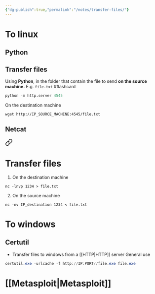```yaml
---
{"dg-publish":true,"permalink":"/notes/transfer-files/"}
---
```


# To linux
## Python 
<div class="transclusion internal-embed is-loaded"><div class="markdown-embed">



## Transfer files
Using **Python**, in the folder that contain the file to send **on the source machine.** E.g. `file.txt` #flashcard
```python
python -m http.server 4545
```
<!--ID: 1728611164654-->

On the destination machine
```shell
wget http://IP_SOURCE_MACHINE:4545/file.txt
```

</div></div>

## Netcat 
<div class="transclusion internal-embed is-loaded"><a class="markdown-embed-link" href="/notes/netcat/#transfer-files" aria-label="Open link"><svg xmlns="http://www.w3.org/2000/svg" width="24" height="24" viewBox="0 0 24 24" fill="none" stroke="currentColor" stroke-width="2" stroke-linecap="round" stroke-linejoin="round" class="svg-icon lucide-link"><path d="M10 13a5 5 0 0 0 7.54.54l3-3a5 5 0 0 0-7.07-7.07l-1.72 1.71"></path><path d="M14 11a5 5 0 0 0-7.54-.54l-3 3a5 5 0 0 0 7.07 7.07l1.71-1.71"></path></svg></a><div class="markdown-embed">



# Transfer files
1. On the destination machine
```shell
nc -lnvp 1234 > file.txt
```
2. On the source machine
```shell
nc -nv IP_destination 1234 < file.txt
```


</div></div>

# To windows
## Certutil 
<div class="transclusion internal-embed is-loaded"><div class="markdown-embed">



- Transfer files to windows from a [[HTTP\|HTTP]] server
General use
```powershell
certutil.exe -urlcache -f http://IP:PORT//file.exe file.exe
```

</div></div>

# [[Metasploit\|Metasploit]]